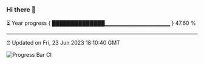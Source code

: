 ### Hi there 👋

⏳ Year progress { ██████████████▁▁▁▁▁▁▁▁▁▁▁▁▁▁▁▁ } 47.60 %

---

⏰ Updated on Fri, 23 Jun 2023 18:10:40 GMT

![Progress Bar CI](https://github.com/Shyam-Makwana/GitHub-Actions-Demo/workflows/Progress%20Bar%20CI/badge.svg)
